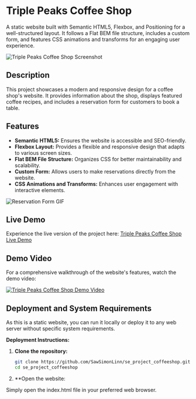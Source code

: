 # Triple Peaks Coffee Shop

A static website built with Semantic HTML5, Flexbox, and Positioning for a well-structured layout. It follows a Flat BEM file structure, includes a custom form, and features CSS animations and transforms for an engaging user experience.

![Triple Peaks Coffee Shop Screenshot](https://example.com/screenshot.png)

## Description

This project showcases a modern and responsive design for a coffee shop's website. It provides information about the shop, displays featured coffee recipes, and includes a reservation form for customers to book a table.

## Features

- **Semantic HTML5:** Ensures the website is accessible and SEO-friendly.
- **Flexbox Layout:** Provides a flexible and responsive design that adapts to various screen sizes.
- **Flat BEM File Structure:** Organizes CSS for better maintainability and scalability.
- **Custom Form:** Allows users to make reservations directly from the website.
- **CSS Animations and Transforms:** Enhances user engagement with interactive elements.

![Reservation Form GIF](https://example.com/reservation-form.gif)

## Live Demo

Experience the live version of the project here: [Triple Peaks Coffee Shop Live Demo](https://sawsimonlinn.github.io/se_project_coffeeshop/)

## Demo Video

For a comprehensive walkthrough of the website's features, watch the demo video:

[![Triple Peaks Coffee Shop Demo Video](https://example.com/demo-thumbnail.png)](https://example.com/demo-video.mp4)

## Deployment and System Requirements

As this is a static website, you can run it locally or deploy it to any web server without specific system requirements.

**Deployment Instructions:**

1. **Clone the repository:**

   ```bash
   git clone https://github.com/SawSimonLinn/se_project_coffeeshop.git
   cd se_project_coffeeshop
2.  **Open the website:

Simply open the index.html file in your preferred web browser.
